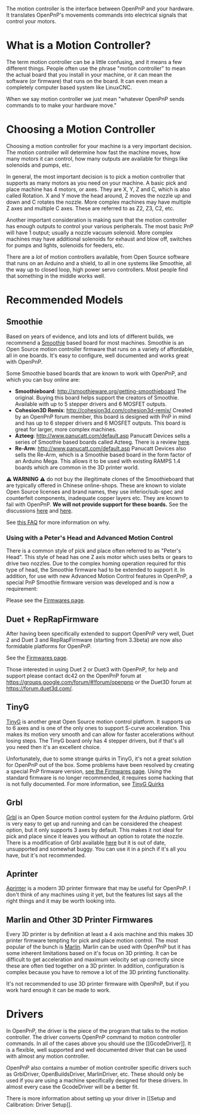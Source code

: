 The motion controller is the interface between OpenPnP and your hardware. It translates OpenPnP's movements commands into electrical signals that control your motors.

# What is a Motion Controller?

The term motion controller can be a little confusing, and it means a few different things. People often use the phrase "motion controller" to mean the actual board that you install in your machine, or it can mean the software (or firmware) that runs on the board. It can even mean a completely computer based system like LinuxCNC.

When we say motion controller we just mean "whatever OpenPnP sends commands to to make your hardware move."

# Choosing a Motion Controller

Choosing a motion controller for your machine is a very important decision. The motion controller will determine how fast the machine moves, how many motors it can control, how many outputs are available for things like solenoids and pumps, etc.

In general, the most important decision is to pick a motion controller that supports as many motors as you need on your machine. A basic pick and place machine has 4 motors, or axes. They are X, Y, Z and C, which is also called Rotation. X and Y move the head around, Z moves the nozzle up and down and C rotates the nozzle. More complex machines may have multiple Z axes and multiple C axes. These are referred to as Z2, Z3, C2, etc.

Another important consideration is making sure that the motion controller has enough outputs to control your various peripherals. The most basic PnP will have 1 output; usually a nozzle vacuum solenoid. More complex machines may have additional solenoids for exhaust and blow off, switches for pumps and lights, solenoids for feeders, etc.

There are a *lot* of motion controllers available, from Open Source software that runs on an Arduino and a shield, to all in one systems like Smoothie, all the way up to closed loop, high power servo controllers. Most people find that something in the middle works well.

# Recommended Models

## Smoothie

Based on years of evidence, and lots and lots of different builds, we recommend a [Smoothie](http://smoothieware.org/) based board for most machines. Smoothie is an Open Source motion controller firmware that runs on a variety of affordable, all in one boards. It's easy to configure, well documented and works great with OpenPnP.

Some Smoothie based boards that are known to work with OpenPnP, and which you can buy online are:
* **Smoothieboard**: http://smoothieware.org/getting-smoothieboard
    The original. Buying this board helps support the creators of Smoothie. Available with up to 5 stepper drivers and 6 MOSFET outputs.
* **Cohesion3D Remix**: http://cohesion3d.com/cohesion3d-remix/
    Created by an OpenPnP forum member, this board is designed with PnP in mind and has up to 6 stepper drivers and 6 MOSFET outputs. This board is great for larger, more complex machines.
* **Azteeg**: http://www.panucatt.com/default.asp
    Panucatt Devices sells a series of Smoothie based boards called Azteeg. There is a review [here](https://makr.zone/choosing-a-motion-controller-the-panucatt-azteeg-x5-gt-32bit/455/).
* **Re-Arm**: http://www.panucatt.com/default.asp
    Panucatt Devices also sells the Re-Arm, which is a Smoothie based board in the form factor of an Arduino Mega. This allows it to be used with existing RAMPS 1.4 boards which are common in the 3D printer world. 

**⚠ WARNING ⚠** do not buy the illegitimate clones of the Smoothieboard that are typically offered in Chinese online-shops. These are known to violate Open Source licenses and brand names, they use inferior/sub-spec and counterfeit components, inadequate copper layers etc. They are known to fail with OpenPnP. **We will not provide support for these boards.** See the discussions [here](https://groups.google.com/g/openpnp/c/rdAXltRoSdc/m/lPNkWLX4BQAJ) and [here](https://groups.google.com/g/openpnp/c/4LswIzPOfpU/m/gopdUoiPAAAJ).   

See [this FAQ](http://smoothieware.org/troubleshooting#what-is-wrong-with-mks) for more information on why. 



### Using with a Peter's Head and Advanced Motion Control

There is a common style of pick and place often referred to as "Peter's Head". This style of head has one Z axis motor which uses belts or gears to drive two nozzles. Due to the complex homing operation required for this type of head, the Smoothie firmware had to be extended to support it. In addition, for use with new Advanced Motion Control features in OpenPnP, a special PnP Smoothie firmware version was developed and is now a requirement:

Please see the [Firmwares page](https://github.com/openpnp/openpnp/wiki/Motion-Controller-Firmwares#smoothieware).

## Duet + RepRapFirmware

After having been specifically extended to support OpenPnP very well, Duet 2 and Duet 3 and RepRapFirmware (starting from 3.3beta) are now also formidable platforms for OpenPnP. 

See the [Firmwares page](https://github.com/openpnp/openpnp/wiki/Motion-Controller-Firmwares#duet3d).

Those interested in using Duet 2 or Duet3 with OpenPnP, for help and support please contact dc42 on the OpenPnP forum at https://groups.google.com/forum/#!forum/openpnp or the Duet3D forum at https://forum.duet3d.com/.

## TinyG

[TinyG](http://synthetos.myshopify.com/products/tinyg) is another great Open Source motion control platform. It supports up to 6 axes and is one of the only ones to support S-curve acceleration. This makes its motion very smooth and can allow for faster accelerations without losing steps. The TinyG board only has 4 stepper drivers, but if that's all you need then it's an excellent choice.

Unfortunately, due to some strange quirks in TinyG, it's not a great solution for OpenPnP out of the box. Some problems have been resolved by creating a special PnP firmware version, [see the Firmwares page](https://github.com/openpnp/openpnp/wiki/Motion-Controller-Firmwares#tinyg). Using the standard firmware is no longer recommended, it requires some hacking that is not fully documented. For more information, see [TinyG Quirks](https://github.com/openpnp/openpnp/wiki/TinyG#quirks)

## Grbl

[Grbl](https://github.com/gnea/grbl) is an Open Source motion control system for the Arduino platform. Grbl is very easy to get up and running and can be considered the cheapest option, but it only supports 3 axes by default. This makes it not ideal for pick and place since it leaves you without an option to rotate the nozzle. There is a modification of Grbl available [here](https://github.com/openpnp/grbl) but it is out of date, unsupported and somewhat buggy. You can use it in a pinch if it's all you have, but it's not recommended.

## Aprinter

[Aprinter](https://github.com/ambrop72/aprinter) is a modern 3D printer firmware that may be useful for OpenPnP. I don't think of any machines using it yet, but the features list says all the right things and it may be worth looking into.

## Marlin and Other 3D Printer Firmwares

Every 3D printer is by definition at least a 4 axis machine and this makes 3D printer firmware tempting for pick and place motion control. The most popular of the bunch is [Marlin](https://github.com/MarlinFirmware/Marlin). Marlin can be used with OpenPnP but it has some inherent limitations based on it's focus on 3D printing. It can be difficult to get acceleration and maximum velocity set up correctly since these are often tied together on a 3D printer. In addition, configuration is complex because you have to remove a lot of the 3D printing functionality. 

It's not recommended to use 3D printer firmware with OpenPnP, but if you work hard enough it can be made to work.

# Drivers

In OpenPnP, the driver is the piece of the program that talks to the motion controller. The driver converts OpenPnP command to motion controller commands. In all of the cases above you should use the [[GcodeDriver]]. It is a flexible, well supported and well documented driver that can be used with almost any motion controller.

OpenPnP also contains a number of motion controller specific drivers such as GrblDriver, OpenBuildsDriver, MarlinDriver, etc. These should only be used if you are using a machine specifically designed for these drivers. In almost every case the GcodeDriver will be a better fit.

There is more information about setting up your driver in [[Setup and Calibration: Driver Setup]].